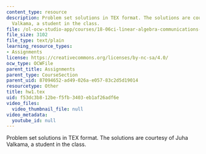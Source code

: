 ```yaml
---
content_type: resource
description: Problem set solutions in TEX format. The solutions are courtesy of Juha
  Valkama, a student in the class.
file: /ol-ocw-studio-app/courses/18-06ci-linear-algebra-communications-intensive-spring-2004/f53dc3b812bef5fb3403eb1af26adf6e_hw1.tex
file_size: 3102
file_type: text/plain
learning_resource_types:
- Assignments
license: https://creativecommons.org/licenses/by-nc-sa/4.0/
ocw_type: OCWFile
parent_title: Assignments
parent_type: CourseSection
parent_uid: 87094652-ad49-026a-e057-83c2d5d19014
resourcetype: Other
title: hw1.tex
uid: f53dc3b8-12be-f5fb-3403-eb1af26adf6e
video_files:
  video_thumbnail_file: null
video_metadata:
  youtube_id: null
---
```

Problem set solutions in TEX format. The solutions are courtesy of Juha Valkama, a student in the class.